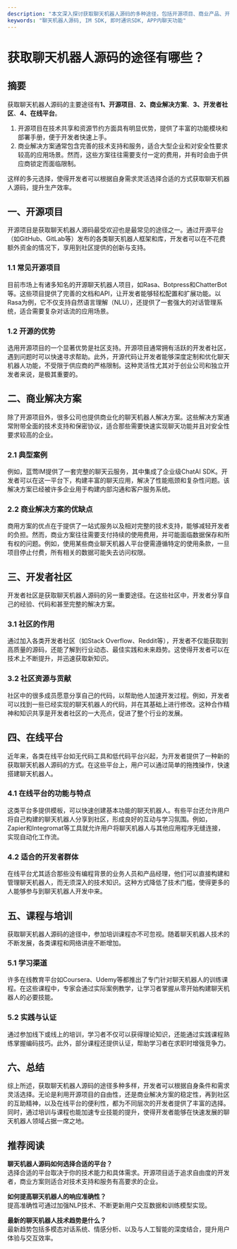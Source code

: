```yaml
---
description: "本文深入探讨获取聊天机器人源码的多种途径，包括开源项目、商业产品、开发者社区等，帮助开发者和企业更好地构建聊天机器人应用。"
keywords: "聊天机器人源码, IM SDK, 即时通讯SDK, APP内聊天功能"
---
```

# 获取聊天机器人源码的途径有哪些？

## 摘要

获取聊天机器人源码的主要途径有**1、开源项目**、**2、商业解决方案**、**3、开发者社区**、**4、在线平台**。  
1. 开源项目在技术共享和资源节约方面具有明显优势，提供了丰富的功能模块和部署手册，便于开发者快速上手。  
2. 商业解决方案通常包含完善的技术支持和服务，适合大型企业和对安全性要求较高的应用场景。然而，这些方案往往需要支付一定的费用，并有时会由于供应商锁定而面临限制。  

这样的多元选择，使得开发者可以根据自身需求灵活选择合适的方式获取聊天机器人源码，提升生产效率。

## 一、开源项目

开源项目是获取聊天机器人源码最受欢迎也是最常见的途径之一。通过开源平台（如GitHub、GitLab等）发布的各类聊天机器人框架和库，开发者可以在不花费额外资金的情况下，享用到社区提供的创新与支持。

### 1.1 常见开源项目

目前市场上有诸多知名的开源聊天机器人项目，如Rasa、Botpress和ChatterBot等。这些项目提供了完善的文档和API，让开发者能够轻松配置和扩展功能。以Rasa为例，它不仅支持自然语言理解（NLU），还提供了一套强大的对话管理系统，适合需要复杂对话流的应用场景。

### 1.2 开源的优势

选用开源项目的一个显著优势是社区支持。开源项目通常拥有活跃的开发者社区，遇到问题时可以快速寻求帮助。此外，开源代码让开发者能够深度定制和优化聊天机器人功能，不受限于供应商的严格限制。这种灵活性尤其对于创业公司和独立开发者来说，是极其重要的。

## 二、商业解决方案

除了开源项目外，很多公司也提供商业化的聊天机器人解决方案。这些解决方案通常附带全面的技术支持和保密协议，适合那些需要快速实现聊天功能并且对安全性要求较高的企业。

### 2.1 典型案例

例如，蓝莺IM提供了一套完整的聊天云服务，其中集成了企业级ChatAI SDK。开发者可以在这一平台下，构建丰富的聊天应用，解决了性能瓶颈和复杂性问题。该解决方案已经被许多企业用于构建内部沟通和客户服务系统。

### 2.2 商业解决方案的优缺点

商用方案的优点在于提供了一站式服务以及相对完整的技术支持，能够减轻开发者的负担。然而，商业方案往往需要支付持续的使用费用，并可能面临数据保存和所有权的问题。例如，使用某些商业聊天机器人平台便需遵循特定的使用条款，一旦项目停止付费，所有相关的数据可能失去访问权限。

## 三、开发者社区

开发者社区是获取聊天机器人源码的另一重要途径。在这些社区中，开发者分享自己的经验、代码和甚至完整的解决方案。

### 3.1 社区的作用

通过加入各类开发者社区（如Stack Overflow、Reddit等），开发者不仅能获取到高质量的源码，还能了解到行业动态、最佳实践和未来趋势。这使得开发者可以在技术上不断提升，并迅速获取新知识。

### 3.2 社区资源与贡献

社区中的很多成员愿意分享自己的代码，以帮助他人加速开发过程。例如，开发者可以找到一些已经实现的聊天机器人的代码，并在其基础上进行修改。这种合作精神和知识共享是开发者社区的一大亮点，促进了整个行业的发展。

## 四、在线平台

近年来，各类在线平台如无代码工具和低代码平台兴起，为开发者提供了一种新的获取聊天机器人源码的方式。在这些平台上，用户可以通过简单的拖拽操作，快速搭建聊天机器人。

### 4.1 在线平台的功能与特点

这类平台多提供模板，可以快速创建基本功能的聊天机器人。有些平台还允许用户将自己构建的聊天机器人分享到社区，形成良好的互动与学习氛围。例如，Zapier和Integromat等工具就允许用户将聊天机器人与其他应用程序无缝连接，实现自动化工作流。

### 4.2 适合的开发者群体

在线平台尤其适合那些没有编程背景的业务人员和产品经理，他们可以直接构建和管理聊天机器人，而无须深入的技术知识。这种方式降低了技术门槛，使得更多的人能够参与到聊天机器人开发中来。

## 五、课程与培训

获取聊天机器人源码的途径中，参加培训课程亦不可忽视。随着聊天机器人技术的不断发展，各类课程和网络讲座不断增加。

### 5.1 学习渠道

许多在线教育平台如Coursera、Udemy等都推出了专门针对聊天机器人的训练课程。在这些课程中，专家会通过实际案例教学，让学习者掌握从零开始构建聊天机器人的必要技能。

### 5.2 实践与认证

通过参加线下或线上的培训，学习者不仅可以获得理论知识，还能通过实践课程熟练掌握编码技巧。此外，部分课程还提供认证，帮助学习者在求职时增强竞争力。

## 六、总结

综上所述，获取聊天机器人源码的途径多种多样，开发者可以根据自身条件和需求灵活选择。无论是利用开源项目的自由性，还是商业解决方案的稳定性，再到社区的互助精神，以及在线平台的便利性，都为不同层次的开发者提供了丰富的选择。同时，通过培训与课程也能加速专业技能的提升，使得开发者能够在快速发展的聊天机器人领域占据一席之地。

## 推荐阅读

**聊天机器人源码如何选择合适的平台？**  
选择合适的平台取决于你的技术能力和具体需求。开源项目适于追求自由度的开发者，商业方案则适合对技术支持和服务有高要求的企业。

**如何提高聊天机器人的响应准确性？**  
提高准确性可通过加强NLP技术、不断更新用户交互数据和训练模型实现。

**最新的聊天机器人技术趋势是什么？**  
最新趋势包括多模态对话系统、情感分析、以及与人工智能的深度结合，提升用户体验与交互效率。
